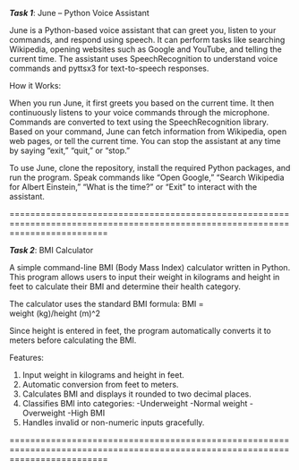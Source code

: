 ***Task 1***: June – Python Voice Assistant

June is a Python-based voice assistant that can greet you, listen to your commands, and respond using speech. It can perform tasks like searching Wikipedia, opening websites such as Google and YouTube, and telling the current time. The assistant uses SpeechRecognition to understand voice commands and pyttsx3 for text-to-speech responses.

How it Works:

When you run June, it first greets you based on the current time. It then continuously listens to your voice commands through the microphone. Commands are converted to text using the SpeechRecognition library. Based on your command, June can fetch information from Wikipedia, open web pages, or tell the current time. You can stop the assistant at any time by saying “exit,” “quit,” or “stop.”

To use June, clone the repository, install the required Python packages, and run the program. Speak commands like “Open Google,” “Search Wikipedia for Albert Einstein,” “What is the time?” or “Exit” to interact with the assistant.

===============================================================================================================================

***Task 2***: BMI Calculator

A simple command-line BMI (Body Mass Index) calculator written in Python. This program allows users to input their weight in kilograms and height in feet to calculate their BMI and determine their health category.

The calculator uses the standard BMI formula:
BMI = weight (kg)/height (m)^2

Since height is entered in feet, the program automatically converts it to meters before calculating the BMI.

Features:
1. Input weight in kilograms and height in feet.
2. Automatic conversion from feet to meters.
3. Calculates BMI and displays it rounded to two decimal places.
4. Classifies BMI into categories:
    -Underweight
    -Normal weight
    -Overweight
    -High BMI
5. Handles invalid or non-numeric inputs gracefully.

===============================================================================================================================



